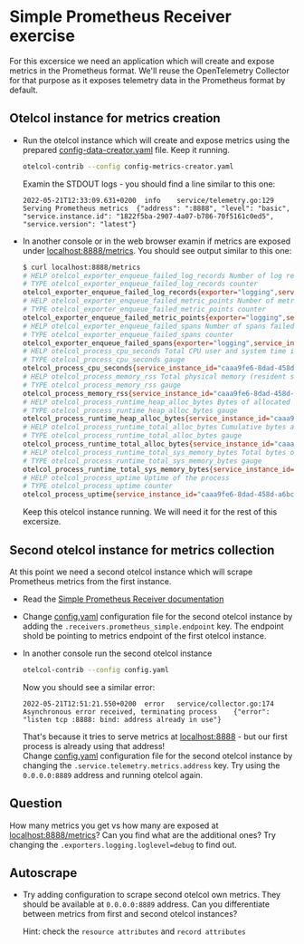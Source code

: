# Simple Prometheus Receiver exercise

For this excersice we need an application which will create and expose metrics in the Prometheus format. We'll reuse the OpenTelemetry Collector for that purpose as it exposes telemetry data in the Prometheus format by default.

## Otelcol instance for metrics creation

* Run the otelcol instance which will create and expose metrics using the prepared [config-data-creator.yaml](./config-data-creator.yaml) file. Keep it running.

  ```bash
  otelcol-contrib --config config-metrics-creator.yaml
  ```

  Examin the STDOUT logs - you should find a line similar to this one:

  ```text
  2022-05-21T12:33:09.631+0200	info	service/telemetry.go:129	Serving Prometheus metrics	{"address": ":8888", "level": "basic", "service.instance.id": "1822f5ba-2907-4a07-b786-70f5161c0ed5", "service.version": "latest"}
  ```

* In another console or in the web browser examin if metrics are exposed under [localhost:8888/metrics](localhost:8888/metrics). You should see output similar to this one:

  ```bash
  $ curl localhost:8888/metrics
  # HELP otelcol_exporter_enqueue_failed_log_records Number of log records failed to be added to the sending queue.
  # TYPE otelcol_exporter_enqueue_failed_log_records counter
  otelcol_exporter_enqueue_failed_log_records{exporter="logging",service_instance_id="caaa9fe6-8dad-458d-a6bc-8d7e1f0fd4c2",service_version="latest"} 0
  # HELP otelcol_exporter_enqueue_failed_metric_points Number of metric points failed to be added to the sending queue.
  # TYPE otelcol_exporter_enqueue_failed_metric_points counter
  otelcol_exporter_enqueue_failed_metric_points{exporter="logging",service_instance_id="caaa9fe6-8dad-458d-a6bc-8d7e1f0fd4c2",service_version="latest"} 0
  # HELP otelcol_exporter_enqueue_failed_spans Number of spans failed to be added to the sending queue.
  # TYPE otelcol_exporter_enqueue_failed_spans counter
  otelcol_exporter_enqueue_failed_spans{exporter="logging",service_instance_id="caaa9fe6-8dad-458d-a6bc-8d7e1f0fd4c2",service_version="latest"} 0
  # HELP otelcol_process_cpu_seconds Total CPU user and system time in seconds
  # TYPE otelcol_process_cpu_seconds gauge
  otelcol_process_cpu_seconds{service_instance_id="caaa9fe6-8dad-458d-a6bc-8d7e1f0fd4c2",service_version="latest"} 1.9900000000000002
  # HELP otelcol_process_memory_rss Total physical memory (resident set size)
  # TYPE otelcol_process_memory_rss gauge
  otelcol_process_memory_rss{service_instance_id="caaa9fe6-8dad-458d-a6bc-8d7e1f0fd4c2",service_version="latest"} 4.6800896e+07
  # HELP otelcol_process_runtime_heap_alloc_bytes Bytes of allocated heap objects (see 'go doc runtime.MemStats.HeapAlloc')
  # TYPE otelcol_process_runtime_heap_alloc_bytes gauge
  otelcol_process_runtime_heap_alloc_bytes{service_instance_id="caaa9fe6-8dad-458d-a6bc-8d7e1f0fd4c2",service_version="latest"} 8.65612e+06
  # HELP otelcol_process_runtime_total_alloc_bytes Cumulative bytes allocated for heap objects (see 'go doc runtime.MemStats.TotalAlloc')
  # TYPE otelcol_process_runtime_total_alloc_bytes gauge
  otelcol_process_runtime_total_alloc_bytes{service_instance_id="caaa9fe6-8dad-458d-a6bc-8d7e1f0fd4c2",service_version="latest"} 2.3425576e+07
  # HELP otelcol_process_runtime_total_sys_memory_bytes Total bytes of memory obtained from the OS (see 'go doc runtime.MemStats.Sys')
  # TYPE otelcol_process_runtime_total_sys_memory_bytes gauge
  otelcol_process_runtime_total_sys_memory_bytes{service_instance_id="caaa9fe6-8dad-458d-a6bc-8d7e1f0fd4c2",service_version="latest"} 2.682164e+07
  # HELP otelcol_process_uptime Uptime of the process
  # TYPE otelcol_process_uptime counter
  otelcol_process_uptime{service_instance_id="caaa9fe6-8dad-458d-a6bc-8d7e1f0fd4c2",service_version="latest"} 1230.0165619999998
  ```

  Keep this otelcol instance running. We will need it for the rest of this excersize.

## Second otelcol instance for metrics collection

At this point we need a second otelcol instance which will scrape Prometheus metrics from the first instance.

* Read the [Simple Prometheus Receiver documentation](https://github.com/open-telemetry/opentelemetry-collector-contrib/tree/v0.51.0/receiver/simpleprometheusreceiver)

* Change [config.yaml](./config.yaml) configuration file for the second otelcol instance by adding the `.receivers.prometheus_simple.endpoint` key. The endpoint shold be pointing to metrics endpoint of the first otelcol instance.

* In another console run the second otelcol instance

  ```bash
  otelcol-contrib --config config.yaml
  ```

  Now you should see a similar error:

  ```text
  2022-05-21T12:51:21.550+0200	error	service/collector.go:174	Asynchronous error received, terminating process	{"error": "listen tcp :8888: bind: address already in use"}
  ```

  That's because it tries to serve metrics at [localhost:8888](localhost:8888) - but our first process is already using that address!  
  Change [config.yaml](./config.yaml) configuration file for the second otelcol instance by changing the `.service.telemetry.metrics.address` key. Try using the `0.0.0.0:8889` address and running otelcol again.

## Question

How many metrics you get vs how many are exposed at [localhost:8888/metrics](localhost:8888/metrics)? Can you find what are the additional ones? Try changing the `.exporters.logging.loglevel=debug` to find out.

## Autoscrape

* Try adding configuration to scrape second otelcol own metrics. They should be available at `0.0.0.0:8889` address. Can you differentiate between metrics from first and second otelcol instances?

  Hint: check the `resource attributes` and `record attributes`

